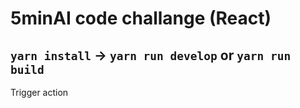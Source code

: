 # 5minAI code challange (React)

## `yarn install` -> `yarn run develop` or `yarn run build`
Trigger action